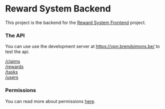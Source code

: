 # Reward System Backend

This project is the backend for the [Reward System Frontend](https://github.com/brendsimons/RewardSystem_frontend) project.

### The API

You can use use the development server at https://vpn.brendsimons.be/ to test the api.

[/claims](/docs/claims.md)  
[/rewards](/docs/rewards.md)  
[/tasks](/docs/tasks.md)  
[/users](/docs/users.md)  

### Permissions
You can read more about permissions [here](/docs/permissions.md).
